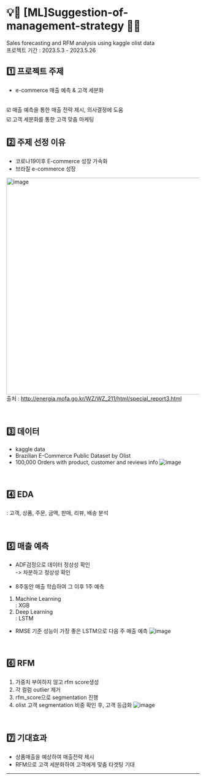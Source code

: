 # 💡📑 [ML]Suggestion-of-management-strategy 📑💡
 Sales forecasting and RFM analysis using kaggle olist data  </br>
 프로젝트 기간 : 2023.5.3 - 2023.5.26
 </br>

## 1️⃣ 프로젝트 주제
- e-commerce 매출 예측 & 고객 세분화 </br>
 </br>
☑️ 매출 예측을 통한 매출 전략 제시, 의사결정에 도움 </br>
☑️ 고객 세분화를 통한 고객 맞춤 마케팅

</br>

## 2️⃣ 주제 선정 이유
- 코로나19이후 E-commerce 성장 가속화
- 브라질 e-commerce 성장

<img width="565" alt="image" src="https://github.com/jiwoohw/ML_Suggestion-of-management-strategy/assets/122995812/90e0e52f-5492-4fb3-ad07-c8b7c2e580a1"> </br>
출처 : http://energia.mofa.go.kr/WZ/WZ_211/html/special_report3.html

</br>

## 3️⃣ 데이터
- kaggle data 
- Brazilian E-Commerce Public Dataset by Olist
- 100,000 Orders with product, customer and reviews info
 ![image](https://github.com/jiwoohw/ML_Suggestion-of-management-strategy/assets/122995812/548477cf-1ccb-4f69-afc6-8463a88f5910)

</br>

## 4️⃣ EDA
: 고객, 상품, 주문, 금액, 판매, 리뷰, 배송 분석



</br>

## 5️⃣ 매출 예측
- ADF검정으로 데이터 정상성 확인 </br>
 -> 차분하고 정상성 확인 </br>
  </br>
- 8주동안 매출 학습하여 그 이후 1주 예측 </br>
1) Machine Learning  </br>
   : XGB
2) Deep Learning  </br>
   : LSTM

- RMSE 기준 성능이 가장 좋은 LSTM으로 다음 주 매출 예측 
![image](https://github.com/jiwoohw/ML_Suggestion-of-management-strategy/assets/122995812/3b2bb200-a2fd-4ca9-9eb4-1f5037c5fda0)
</br>

## 6️⃣ RFM
1) 가중치 부여하지 않고 rfm score생성
2) 각 컬럼 outlier 제거
3) rfm_score으로 segmentation 진행
4) olist 고객 segmentation 비중 확인 후, 고객 등급화
![image](https://github.com/jiwoohw/ML_Suggestion-of-management-strategy/assets/122995812/526414c8-a1d1-4417-a1c6-f83f90259e8a)


</br>

## 7️⃣ 기대효과

- 상품매출을 예상하여 매출전략 제시
- RFM으로 고객 세분화하여 고객에게 맞춤 타겟팅 기대

---
</br>

